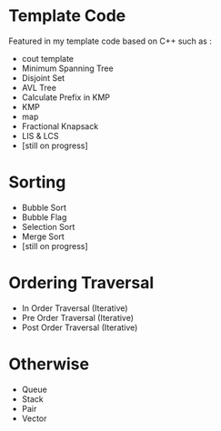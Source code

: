 # Template Code

Featured in my template code based on C++ such as :
- cout template 
- Minimum Spanning Tree
- Disjoint Set
- AVL Tree
- Calculate Prefix in KMP
- KMP
- map
- Fractional Knapsack
- LIS & LCS
- [still on progress]

# Sorting
- Bubble Sort
- Bubble Flag
- Selection Sort
- Merge Sort
- [still on progress]

# Ordering Traversal
- In Order Traversal (Iterative)
- Pre Order Traversal (Iterative)
- Post Order Traversal (Iterative)

# Otherwise
- Queue
- Stack
- Pair
- Vector
